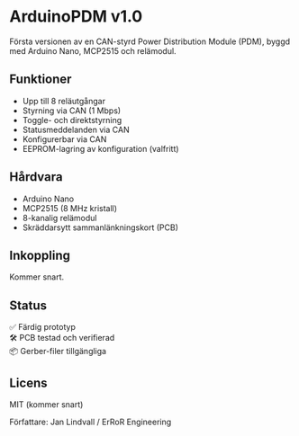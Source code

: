 # ArduinoPDM v1.0

Första versionen av en CAN-styrd Power Distribution Module (PDM), byggd med Arduino Nano, MCP2515 och relämodul.

## Funktioner
- Upp till 8 reläutgångar
- Styrning via CAN (1 Mbps)
- Toggle- och direktstyrning
- Statusmeddelanden via CAN
- Konfigurerbar via CAN
- EEPROM-lagring av konfiguration (valfritt)

## Hårdvara
- Arduino Nano
- MCP2515 (8 MHz kristall)
- 8-kanalig relämodul
- Skräddarsytt sammanlänkningskort (PCB)

## Inkoppling
Kommer snart.

## Status
✅ Färdig prototyp  
🛠️ PCB testad och verifierad  
📦 Gerber-filer tillgängliga

## Licens
MIT (kommer snart)

Författare: Jan Lindvall / ErRoR Engineering

